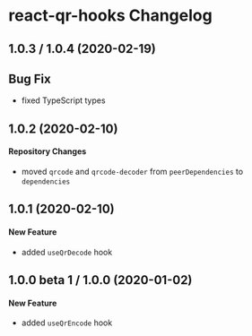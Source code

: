 # react-qr-hooks Changelog

## 1.0.3 / 1.0.4 (2020-02-19)
## Bug Fix
- fixed TypeScript types

## 1.0.2 (2020-02-10)
#### Repository Changes
- moved `qrcode` and `qrcode-decoder` from `peerDependencies` to `dependencies`

## 1.0.1 (2020-02-10)
#### New Feature
- added `useQrDecode` hook

## 1.0.0 beta 1 / 1.0.0 (2020-01-02)
#### New Feature
- added `useQrEncode` hook
